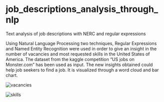 # job_descriptions_analysis_through_nlp
Text analysis of job descriptions with NERC and regular expressions

Using Natural Language Processing two techniques, Regular Expressions and Named Entity Recognition were used in order to give an insight in the number of vacancies and most requested skills in the United States of America. The dataset from the kaggle competition “US jobs on Monster.com” has been used as input. The new insights obtained could help job seekers to find a job. It is visualized through a word cloud and bar chart. 


![vacancies](https://user-images.githubusercontent.com/38191121/38473057-8a337334-3b89-11e8-9cbc-1ca84367e9b2.jpg)


![skills](https://user-images.githubusercontent.com/38191121/38473067-b1ebd6fa-3b89-11e8-965e-1127831c8092.png)
